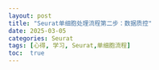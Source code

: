 ```yaml
---
layout: post
title: "Seurat单细胞处理流程第二步：数据质控"
date: 2025-03-05
categories: Seurat
tags: [心得, 学习, Seurat,单细胞流程]
toc:  true
---
```


